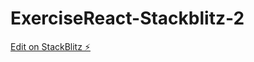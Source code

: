 # ExerciseReact-Stackblitz-2

[Edit on StackBlitz ⚡️](https://stackblitz.com/edit/react-context-02-l9sdk4)
